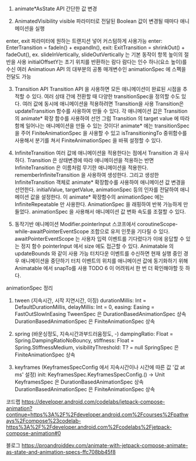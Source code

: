 1. animate*AsState API
간단한 값 변경

2. AnimatedVisibility
visible 파라미터로 전달된 Boolean 값이 변경될 때마다 애니메이션을 실행

enter, exit 파라미터에 원하는 트랜지션 넣어 커스텀하게 사용가능
enter: EnterTransition = fadeIn() + expandIn(),
exit: ExitTransition = shrinkOut() + fadeOut(),
ex. 
slideInVertically, slideOutVertically 는  기본 동작이 항목 높이의 절반을 사용
initialOffsetY는 초기 위치를 반환하는 람다
람다는 인수 하나(요소 높이)를 수신
여러 Animatioun API 의 대부분의 공통 매개변수인 animationSpec 에 스펙을 전달도 가능


3. Transition API
Transition API 을 사용하면 모든 애니메이션이 완료된 시점을 추적할 수 있다.
여러 상태 간에 전환할 때 다양한 transitionSpec을 정의할 수도 있다. 
여러 값에 동시에 애니메이션을 적용하려면 Transition을 사용
Transition은 updateTransition 함수를 사용하여 만들 수 있다.
각 애니메이션 값은 Transition의 animate* 확장 함수를 사용하여 선언
그럼 Transition 의 target value 에 따라 함께 일어나는 애니메이션을 만들 수 있는 것이다!
animate* 에는 transitionSpec 을 주어 FiniteAnimationSpec 을 사용할 수 있고
isTransitioningTo 중위함수를 사용해서 분기를 쳐서 FiniteAnimationSpec 을 바꿔 설정할 수 있다.

4. InfiniteTransition
여러 값에 애니메이션을 적용한다는 점에서 Transition 과 유사하다.
Transition 은 상태변경에 따라 애니메이션을 적용하는 반면 InfiniteTransition 은 이름처럼 무기한 애니메이션을 적용한다.
rememberInfiniteTransition 을 사용하여 생성한다.
그리고 생성한 InfiniteTransition 객체로 animate* 확장함수를 사용하여 애니메이션 값 변경을 선언한다.
initialValue, targetValue, animationSpec 등의 인자를 전달하여 애니메이션 값을 설정한다.
이 animate* 확장함수의 animationSpec 에는 InfiniteRepeatable 만 사용한다. AnimationSpec 을 래핑하여 반복 가능하게 만들었다.
animationSpec 을 사용해서 애니메이션 값 변화 속도를 조절할 수 있다.


5. 동작기반 애니메이션
Modifier.pointerInput 스코프에서 coroutineScope-while-awaitPointerEventScope 조합으로 유저 인풋을 기다릴 수 있다.
awaitPointerEventScope 는 사용자 입력 이벤트를 기다렸다가 이에 응답할 수 있는 정지 함수
pointerInput 에서 size 에도 접근할 수 있다. Animatable 의 updateBounds 와 같이 사용 가능
터치다운 이벤트를 수신하면 현재 실행 중인 경우 애니메이션을 중단하기
터치 이벤트의 위치를 애니메이션 값에 동기화하기 위해 Animatable 에서 snapTo를 사용
TODO 6 이 어려워서 한 번 더 확인해야할 듯 하다.

animationSpec 정리

1. tween (지속시간, 시작 지연시간, 이징)
durationMillis: Int = DefaultDurationMillis,
delayMillis: Int = 0,
easing: Easing = FastOutSlowInEasing
TweenSpec 은 DurationBasedAnimationSpec 상속
DurationBasedAnimationSpec 은 FiniteAnimationSpec 상속

2. spring (바운싱정도, 지속시간과부드러움정도, -)
dampingRatio: Float = Spring.DampingRatioNoBouncy,
stiffness: Float = Spring.StiffnessMedium,
visibilityThreshold: T? = null
SpringSpec 은 FiniteAnimationSpec 상속


3. keyframes (KeyframesSpecConfig 에서 지속시간이나 시간에 따른 값 '값 at ms' 설정)
init: KeyframesSpec.KeyframesSpecConfig<T>.() -> Unit
KeyframesSpec 은 DurationBasedAnimationSpec 상속
DurationBasedAnimationSpec 은 FiniteAnimationSpec 상속

코드랩
https://developer.android.com/codelabs/jetpack-compose-animation?continue=https%3A%2F%2Fdeveloper.android.com%2Fcourses%2Fpathways%2Fcompose%23codelab-https%3A%2F%2Fdeveloper.android.com%2Fcodelabs%2Fjetpack-compose-animation#0

블로그
https://proandroiddev.com/animate-with-jetpack-compose-animate-as-state-and-animation-specs-ffc708bb45f8